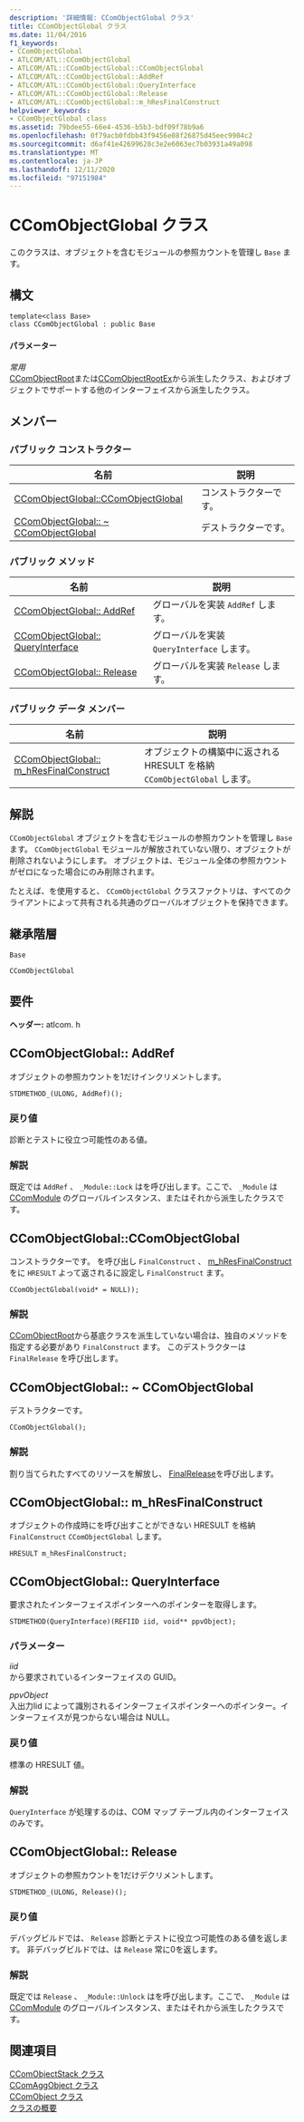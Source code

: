 ```yaml
---
description: '詳細情報: CComObjectGlobal クラス'
title: CComObjectGlobal クラス
ms.date: 11/04/2016
f1_keywords:
- CComObjectGlobal
- ATLCOM/ATL::CComObjectGlobal
- ATLCOM/ATL::CComObjectGlobal::CComObjectGlobal
- ATLCOM/ATL::CComObjectGlobal::AddRef
- ATLCOM/ATL::CComObjectGlobal::QueryInterface
- ATLCOM/ATL::CComObjectGlobal::Release
- ATLCOM/ATL::CComObjectGlobal::m_hResFinalConstruct
helpviewer_keywords:
- CComObjectGlobal class
ms.assetid: 79bdee55-66e4-4536-b5b3-bdf09f78b9a6
ms.openlocfilehash: 0f79acb0fdbb43f9456e08f26875d45eec9904c2
ms.sourcegitcommit: d6af41e42699628c3e2e6063ec7b03931a49a098
ms.translationtype: MT
ms.contentlocale: ja-JP
ms.lasthandoff: 12/11/2020
ms.locfileid: "97151984"
---
```

# <a name="ccomobjectglobal-class"></a>CComObjectGlobal クラス

このクラスは、オブジェクトを含むモジュールの参照カウントを管理し `Base` ます。

## <a name="syntax"></a>構文

```
template<class Base>
class CComObjectGlobal : public Base
```

#### <a name="parameters"></a>パラメーター

*常用*<br/>
[CComObjectRoot](../../atl/reference/ccomobjectroot-class.md)または[CComObjectRootEx](../../atl/reference/ccomobjectrootex-class.md)から派生したクラス、およびオブジェクトでサポートする他のインターフェイスから派生したクラス。

## <a name="members"></a>メンバー

### <a name="public-constructors"></a>パブリック コンストラクター

|名前|説明|
|----------|-----------------|
|[CComObjectGlobal::CComObjectGlobal](#ccomobjectglobal)|コンストラクターです。|
|[CComObjectGlobal:: ~ CComObjectGlobal](#dtor)|デストラクターです。|

### <a name="public-methods"></a>パブリック メソッド

|名前|説明|
|----------|-----------------|
|[CComObjectGlobal:: AddRef](#addref)|グローバルを実装 `AddRef` します。|
|[CComObjectGlobal:: QueryInterface](#queryinterface)|グローバルを実装 `QueryInterface` します。|
|[CComObjectGlobal:: Release](#release)|グローバルを実装 `Release` します。|

### <a name="public-data-members"></a>パブリック データ メンバー

|名前|説明|
|----------|-----------------|
|[CComObjectGlobal:: m_hResFinalConstruct](#m_hresfinalconstruct)|オブジェクトの構築中に返される HRESULT を格納 `CComObjectGlobal` します。|

## <a name="remarks"></a>解説

`CComObjectGlobal` オブジェクトを含むモジュールの参照カウントを管理し `Base` ます。 `CComObjectGlobal` モジュールが解放されていない限り、オブジェクトが削除されないようにします。 オブジェクトは、モジュール全体の参照カウントがゼロになった場合にのみ削除されます。

たとえば、を使用すると、 `CComObjectGlobal` クラスファクトリは、すべてのクライアントによって共有される共通のグローバルオブジェクトを保持できます。

## <a name="inheritance-hierarchy"></a>継承階層

`Base`

`CComObjectGlobal`

## <a name="requirements"></a>要件

**ヘッダー:** atlcom. h

## <a name="ccomobjectglobaladdref"></a><a name="addref"></a> CComObjectGlobal:: AddRef

オブジェクトの参照カウントを1だけインクリメントします。

```
STDMETHOD_(ULONG, AddRef)();
```

### <a name="return-value"></a>戻り値

診断とテストに役立つ可能性のある値。

### <a name="remarks"></a>解説

既定では `AddRef` 、 `_Module::Lock` はを呼び出します。ここで、 `_Module` は [CComModule](../../atl/reference/ccommodule-class.md) のグローバルインスタンス、またはそれから派生したクラスです。

## <a name="ccomobjectglobalccomobjectglobal"></a><a name="ccomobjectglobal"></a> CComObjectGlobal::CComObjectGlobal

コンストラクターです。 を呼び出し `FinalConstruct` 、 [m_hResFinalConstruct](#m_hresfinalconstruct) をに `HRESULT` よって返されるに設定し `FinalConstruct` ます。

```
CComObjectGlobal(void* = NULL));
```

### <a name="remarks"></a>解説

[CComObjectRoot](../../atl/reference/ccomobjectroot-class.md)から基底クラスを派生していない場合は、独自のメソッドを指定する必要があり `FinalConstruct` ます。 このデストラクターは `FinalRelease` を呼び出します。

## <a name="ccomobjectglobalccomobjectglobal"></a><a name="dtor"></a> CComObjectGlobal:: ~ CComObjectGlobal

デストラクターです。

```
CComObjectGlobal();
```

### <a name="remarks"></a>解説

割り当てられたすべてのリソースを解放し、 [FinalRelease](ccomobjectrootex-class.md#finalrelease)を呼び出します。

## <a name="ccomobjectglobalm_hresfinalconstruct"></a><a name="m_hresfinalconstruct"></a> CComObjectGlobal:: m_hResFinalConstruct

オブジェクトの作成時にを呼び出すことができない HRESULT を格納 `FinalConstruct` `CComObjectGlobal` します。

```
HRESULT m_hResFinalConstruct;
```

## <a name="ccomobjectglobalqueryinterface"></a><a name="queryinterface"></a> CComObjectGlobal:: QueryInterface

要求されたインターフェイスポインターへのポインターを取得します。

```
STDMETHOD(QueryInterface)(REFIID iid, void** ppvObject);
```

### <a name="parameters"></a>パラメーター

*iid*<br/>
から要求されているインターフェイスの GUID。

*ppvObject*<br/>
入出力Iid によって識別されるインターフェイスポインターへのポインター。インターフェイスが見つからない場合は NULL。

### <a name="return-value"></a>戻り値

標準の HRESULT 値。

### <a name="remarks"></a>解説

`QueryInterface` が処理するのは、COM マップ テーブル内のインターフェイスのみです。

## <a name="ccomobjectglobalrelease"></a><a name="release"></a> CComObjectGlobal:: Release

オブジェクトの参照カウントを1だけデクリメントします。

```
STDMETHOD_(ULONG, Release)();
```

### <a name="return-value"></a>戻り値

デバッグビルドでは、 `Release` 診断とテストに役立つ可能性のある値を返します。 非デバッグビルドでは、は `Release` 常に0を返します。

### <a name="remarks"></a>解説

既定では `Release` 、 `_Module::Unlock` はを呼び出します。ここで、 `_Module` は [CComModule](../../atl/reference/ccommodule-class.md) のグローバルインスタンス、またはそれから派生したクラスです。

## <a name="see-also"></a>関連項目

[CComObjectStack クラス](../../atl/reference/ccomobjectstack-class.md)<br/>
[CComAggObject クラス](../../atl/reference/ccomaggobject-class.md)<br/>
[CComObject クラス](../../atl/reference/ccomobject-class.md)<br/>
[クラスの概要](../../atl/atl-class-overview.md)
